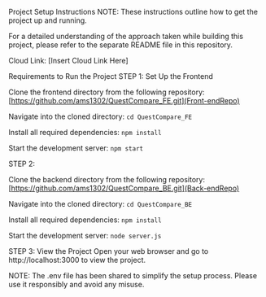 Project Setup Instructions
NOTE: These instructions outline how to get the project up and running.

 For a detailed understanding of the approach taken while building this project, please refer to the separate README file in this repository.

Cloud Link: [Insert Cloud Link Here]

Requirements to Run the Project
STEP 1: Set Up the Frontend

Clone the frontend directory from the following repository:
[https://github.com/ams1302/QuestCompare_FE.git](Front-endRepo)

Navigate into the cloned directory:
```cd QuestCompare_FE ```

Install all required dependencies:
```npm install```

Start the development server:
```npm start```


STEP 2:

Clone the backend directory from the following repository:
[https://github.com/ams1302/QuestCompare_BE.git](Back-endRepo)

Navigate into the cloned directory:
```cd QuestCompare_BE ```

Install all required dependencies:
```npm install```

Start the development server:
```node server.js```


STEP 3: View the Project
Open your web browser and go to http://localhost:3000 to view the project.

NOTE: The .env file has been shared to simplify the setup process. Please use it responsibly and avoid any misuse.





